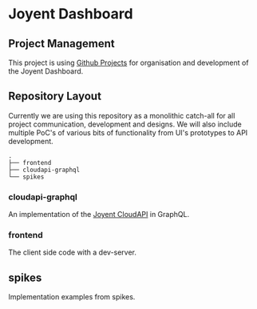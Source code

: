 # Joyent Dashboard

## Project Management

This project is using [Github Projects](https://www.youtube.com/watch?v=C6MGKHkNtxU) for organisation and development of the Joyent Dashboard.

## Repository Layout

Currently we are using this repository as a monolithic catch-all for all project communication, development and designs.
We will also include multiple PoC's of various bits of functionality from UI's prototypes to API development.

```
.
├── frontend
├── cloudapi-graphql
└── spikes
```

### cloudapi-graphql

An implementation of the [Joyent CloudAPI](https://apidocs.joyent.com/cloudapi/) in GraphQL.

### frontend

The client side code with a dev-server.

## spikes

Implementation examples from spikes.
